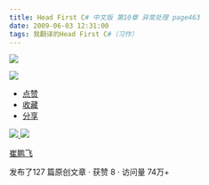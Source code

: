 ```yaml
---
title: Head First C# 中文版 第10章 异常处理 page463
date: 2009-06-03 12:31:00
tags: 我翻译的Head First C#（习作）
---
```

![](https://p-blog.csdn.net/images/p_blog_csdn_net/cuipengfei1/EntryImages/20090603/2009-06-03_12-23-05.jpg)

![](https://p-blog.csdn.net/images/p_blog_csdn_net/cuipengfei1/EntryImages/20090603/2009-06-03_12-27-50.jpg)

  * [ 点赞  ](javascript:;)
  * [ 收藏  ](javascript:;)
  * [ 分享 ](javascript:;)

[ ![](https://profile.csdnimg.cn/5/2/5/3_cuipengfei1)
![](https://g.csdnimg.cn/static/user-reg-year/1x/11.png)
](https://blog.csdn.net/cuipengfei1)

[ 崔鹏飞 ](https://blog.csdn.net/cuipengfei1)

发布了127 篇原创文章  ·  获赞 8  ·  访问量 74万+

